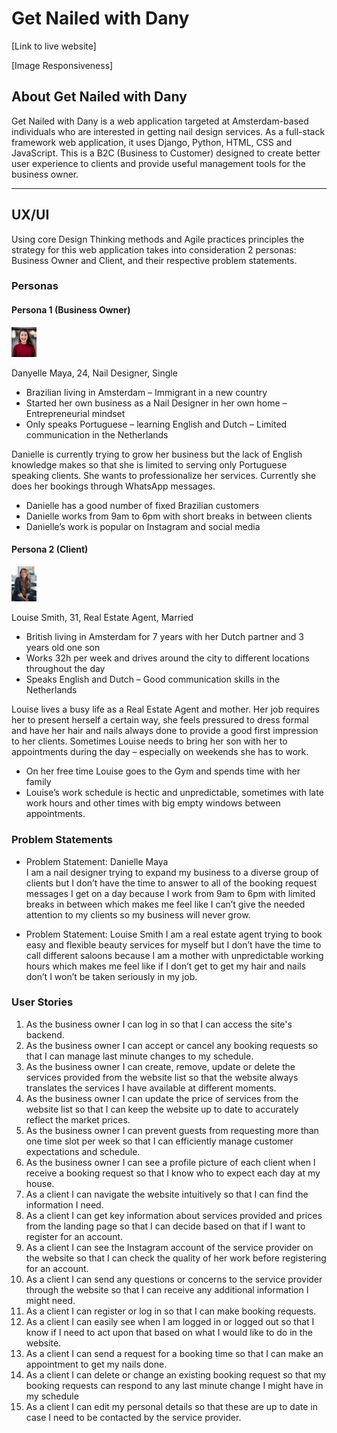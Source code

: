 # Get Nailed with Dany

[Link to live website]

[Image Responsiveness]

## About Get Nailed with Dany
Get Nailed with Dany is a web application targeted at Amsterdam-based individuals who are interested in getting nail design services. As a full-stack framework web application, it uses Django, Python, HTML, CSS and JavaScript. This is a B2C (Business to Customer) designed to create better user experience to clients and provide useful management tools for the business owner. 

---

## UX/UI
Using core Design Thinking methods and Agile practices principles the strategy for this web application takes into consideration 2 personas: Business Owner and Client, and their respective problem statements. 

### Personas


#### Persona 1 (Business Owner)

<img src="static/images/readme/dany.jpg" style="width: 8%" />

Danyelle Maya, 24, Nail Designer, Single

- Brazilian living in Amsterdam – Immigrant in a new country
- Started her own business as a Nail Designer in her own home – Entrepreneurial mindset
- Only speaks Portuguese – learning English and Dutch – Limited communication in the Netherlands

Danielle is currently trying to grow her business but the lack of English knowledge makes so that she is limited to serving only Portuguese speaking clients. She wants to professionalize her services. Currently she does her bookings through WhatsApp messages. 

- Danielle has a good number of fixed Brazilian customers
- Danielle works from 9am to 6pm with short breaks in between clients
- Danielle’s work is popular on Instagram and social media


#### Persona 2 (Client)

<img src="static/images/readme/louise.jpg" style="width: 8%" />

Louise Smith, 31, Real Estate Agent, Married

- British living in Amsterdam for 7 years with her Dutch partner and 3 years old one son
- Works 32h per week and drives around the city to different locations throughout the day
- Speaks English and Dutch – Good communication skills in the Netherlands

Louise lives a busy life as a Real Estate Agent and mother. Her job requires her to present herself a certain way, she feels pressured to dress formal and have her hair and nails always done to provide a good first impression to her clients. Sometimes Louise needs to bring her son with her to appointments during the day – especially on weekends she has to work. 

- On her free time Louise goes to the Gym and spends time with her family
- Louise’s work schedule is hectic and unpredictable, sometimes with late work hours and other times with big empty windows between appointments.

### Problem Statements

- Problem Statement: Danielle Maya	
I am a nail designer trying to expand my business to a diverse group of clients but I don’t have the time to answer to all of the booking request messages I get on a day because I work from 9am to 6pm with limited breaks in between which makes me feel like I can’t give the needed attention to my clients so my business will never grow.	

- Problem Statement: Louise Smith
I am a real estate agent trying to book easy and flexible beauty services for myself but I don’t have the time to call different saloons because I am a mother with unpredictable working hours  which makes me feel like if I don’t get to get my hair and nails don’t I won’t be taken seriously in my job. 


### User Stories
1.	As the business owner I can log in so that I can access the site's backend.
2.	As the business owner I can accept or cancel any booking requests so that I can manage last minute changes to my schedule.
3.	As the business owner I can create, remove, update or delete the services provided from the website list so that the website always translates the services I have available at different moments.
4.	As the business owner I can update the price of services from the website list so that I can keep the website up to date to accurately reflect the market prices.
5.	As the business owner I can prevent guests from requesting more than one time slot per week so that I can efficiently manage customer expectations and schedule.
6.	As the business owner I can see a profile picture of each client when I receive a booking request so that I know who to expect each day at my house.
7.	As a client I can navigate the website intuitively so that I can find the information I need.
8.	As a client I can get key information about services provided and prices from the landing page so that I can decide based on that if I want to register for an account.
9.	As a client I can see the Instagram account of the service provider on the website so that I can check the quality of her work before registering for an account.
10.	As a client I can send any questions or concerns to the service provider through the website so that I can receive any additional information I might need.
11.	As a client I can register or log in so that I can make booking requests.
12.	As a client I can easily see when I am logged in or logged out so that I know if I need to act upon that based on what I would like to do in the website.
13.	As a client I can send a request for a booking time so that I can make an appointment to get my nails done.
14.	As a client I can delete or change an existing booking request so that my booking requests can respond to any last minute change I might have in my schedule
15.	As a client I can edit my personal details so that these are up to date in case I need to be contacted by the service provider.



